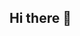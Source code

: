 ## Hi there 👋

<!--
**Priya-0217/Priya-0217** is a ✨ _special_ ✨ repository because its `README.md` (this file) appears on your GitHub profile.

![GitHub Art](https://gitartwork.vercel.app/api/card?username=Priya-0217)


Here are some ideas to get you started:

- 🔭 I’m currently working on ...
- 🌱 I’m currently learning ...
- 👯 I’m looking to collaborate on ...
- 🤔 I’m looking for help with ...
- 💬 Ask me about ...
- 📫 How to reach me: ...
- 😄 Pronouns: ...
- ⚡ Fun fact: ...
-->
 
